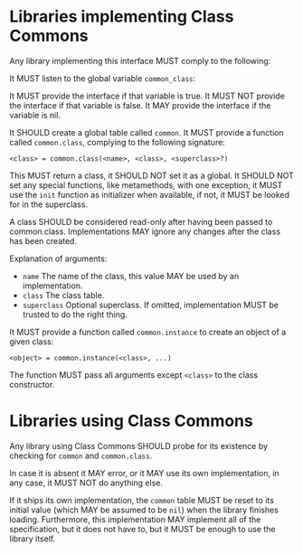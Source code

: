 Libraries implementing Class Commons
====================================

Any library implementing this interface MUST comply to the following:

It MUST listen to the global variable `common_class`:

It MUST provide the interface if that variable is true. It MUST NOT provide the
interface if that variable is false. It MAY provide the interface if the
variable is nil.


It SHOULD create a global table called `common`. It MUST provide a function
called `common.class`, complying to the following signature:

    <class> = common.class(<name>, <class>, <superclass>?)

This MUST return a class, it SHOULD NOT set it as a global. It SHOULD NOT set
any special functions, like metamethods, with one exception, it MUST use the
`init` function as initializer when available, if not, it MUST be looked for
in the superclass.

A class SHOULD be considered read-only after having been passed to common.class.
Implementations MAY ignore any changes after the class has been created.

Explanation of arguments:

 * `name` The name of the class, this value MAY be used by an implementation.
 * `class` The class table.
 * `superclass` Optional superclass. If omitted, implementation MUST be trusted to do the right thing.


It MUST provide a function called `common.instance` to create an object of a
given class:

    <object> = common.instance(<class>, ...)

The function MUST pass all arguments except `<class>` to the class constructor.



Libraries using Class Commons
=============================

Any library using Class Commons SHOULD probe for its existence by checking for
`common` and `common.class`.

In case it is absent it MAY error, or it MAY use its own implementation, in any
case, it MUST NOT do anything else.

If it ships its own implementation, the `common` table MUST be reset to its
initial value (which MAY be assumed to be `nil`) when the library finishes
loading.
Furthermore, this implementation MAY implement all of the specification, but it
does not have to, but it MUST be enough to use the library itself.
